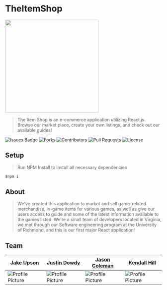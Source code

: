 # TheItemShop

<img src="theitemshopfrontend/public/images/item-shop-logo.png" width=300px>

>The Item Shop is an e-commerce application utilizing React.js.
>Browse our market place, create your own listings, and check out our available guides!

![Issues Badge](https://img.shields.io/github/issues/skooma1992/TheItemShop)
![Forks](https://img.shields.io/github/forks/skooma1992/TheItemShop)
![Contributors](https://img.shields.io/badge/Contributors-4-orange)
![Pull Requests](https://img.shields.io/badge/Pull%20Requests-0-green)
![License](https://img.shields.io/github/license/skooma1992/TheItemShop)

## Setup
>Run NPM Install to install all necessary dependencies
```javascript
$npm i
```

## About
>We've created this application to market and sell game-related merchandise, in-game items for various games, as well as give our users access to guide and some of the latest information available to the games listed.
>We're a small team of developers located in Virginia, we met through our Software engineering program at the University of Richmond, and this is our first major React application!

## Team

[Jake Upson](https://github.com/skooma1992)  | [Justin Dowdy](https://github.com/Jdowdy9k) | [Jason Coleman](https://github.com/JmCole19) | [Kendall Hill](https://github.com/hillkr2)
--- | --- | --- | ---
![Profile Picture](https://avatars0.githubusercontent.com/u/59838147?s=200&u=62a23e883a68c5ff7891c356e9d73f035262ead7&v=4) | ![Profile Picture](https://avatars3.githubusercontent.com/u/59713877?s=200&u=4f0ec7ac2ab6138bf614cf4695f7dfcd7e0f30d3&v=4) | ![Profile Picture](https://avatars3.githubusercontent.com/u/39313528?s=200&u=b046ec7eefe2d410907a9d7cd0fae76a629183af&v=4) | ![Profile Picture](https://avatars3.githubusercontent.com/u/60548286?s=200&u=3d4cdee8e7620bbe8b46ae4d8ac6643f78ad4ebf&v=4)